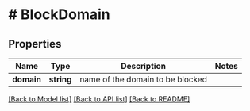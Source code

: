# # BlockDomain

## Properties

Name | Type | Description | Notes
------------ | ------------- | ------------- | -------------
**domain** | **string** | name of the domain to be blocked |

[[Back to Model list]](../../README.md#models) [[Back to API list]](../../README.md#endpoints) [[Back to README]](../../README.md)
